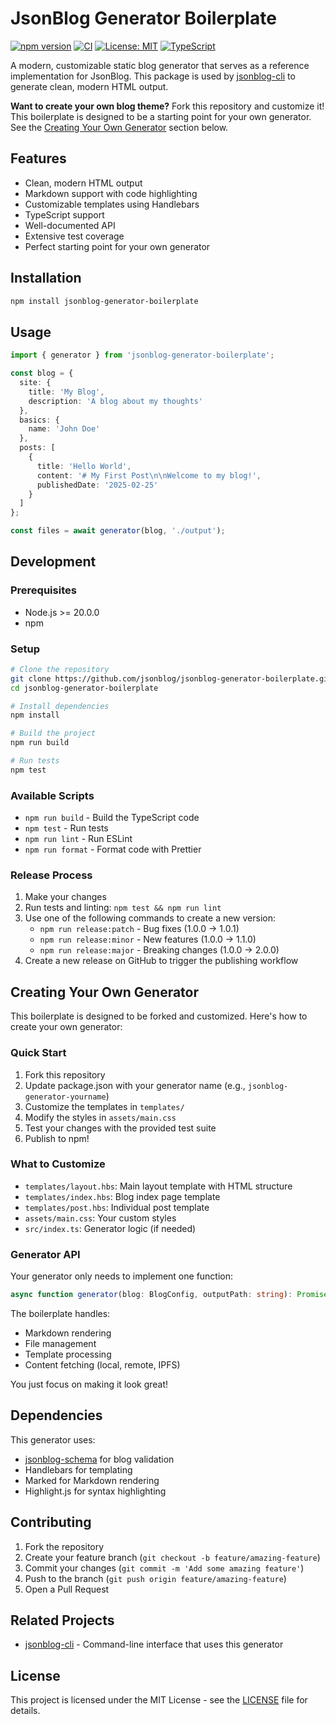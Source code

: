 # JsonBlog Generator Boilerplate

[![npm version](https://badge.fury.io/js/jsonblog-generator-boilerplate.svg)](https://badge.fury.io/js/jsonblog-generator-boilerplate)
[![CI](https://github.com/jsonblog/jsonblog-generator-boilerplate/actions/workflows/ci.yml/badge.svg)](https://github.com/jsonblog/jsonblog-generator-boilerplate/actions/workflows/ci.yml)
[![License: MIT](https://img.shields.io/badge/License-MIT-yellow.svg)](https://opensource.org/licenses/MIT)
[![TypeScript](https://img.shields.io/badge/TypeScript-5.0.0-blue.svg)](https://www.typescriptlang.org/)

A modern, customizable static blog generator that serves as a reference implementation for JsonBlog. This package is used by [jsonblog-cli](https://github.com/jsonblog/jsonblog-cli) to generate clean, modern HTML output.

**Want to create your own blog theme?** Fork this repository and customize it! This boilerplate is designed to be a starting point for your own generator. See the [Creating Your Own Generator](#creating-your-own-generator) section below.

## Features

- Clean, modern HTML output
- Markdown support with code highlighting
- Customizable templates using Handlebars
- TypeScript support
- Well-documented API
- Extensive test coverage
- Perfect starting point for your own generator

## Installation

```bash
npm install jsonblog-generator-boilerplate
```

## Usage

```typescript
import { generator } from 'jsonblog-generator-boilerplate';

const blog = {
  site: {
    title: 'My Blog',
    description: 'A blog about my thoughts'
  },
  basics: {
    name: 'John Doe'
  },
  posts: [
    {
      title: 'Hello World',
      content: '# My First Post\n\nWelcome to my blog!',
      publishedDate: '2025-02-25'
    }
  ]
};

const files = await generator(blog, './output');
```

## Development

### Prerequisites

- Node.js >= 20.0.0
- npm

### Setup

```bash
# Clone the repository
git clone https://github.com/jsonblog/jsonblog-generator-boilerplate.git
cd jsonblog-generator-boilerplate

# Install dependencies
npm install

# Build the project
npm run build

# Run tests
npm test
```

### Available Scripts

- `npm run build` - Build the TypeScript code
- `npm test` - Run tests
- `npm run lint` - Run ESLint
- `npm run format` - Format code with Prettier

### Release Process

1. Make your changes
2. Run tests and linting: `npm test && npm run lint`
3. Use one of the following commands to create a new version:
   - `npm run release:patch` - Bug fixes (1.0.0 -> 1.0.1)
   - `npm run release:minor` - New features (1.0.0 -> 1.1.0)
   - `npm run release:major` - Breaking changes (1.0.0 -> 2.0.0)
4. Create a new release on GitHub to trigger the publishing workflow

## Creating Your Own Generator

This boilerplate is designed to be forked and customized. Here's how to create your own generator:

### Quick Start

1. Fork this repository
2. Update package.json with your generator name (e.g., `jsonblog-generator-yourname`)
3. Customize the templates in `templates/`
4. Modify the styles in `assets/main.css`
5. Test your changes with the provided test suite
6. Publish to npm!

### What to Customize

- `templates/layout.hbs`: Main layout template with HTML structure
- `templates/index.hbs`: Blog index page template
- `templates/post.hbs`: Individual post template
- `assets/main.css`: Your custom styles
- `src/index.ts`: Generator logic (if needed)

### Generator API

Your generator only needs to implement one function:

```typescript
async function generator(blog: BlogConfig, outputPath: string): Promise<GeneratedFile[]>
```

The boilerplate handles:
- Markdown rendering
- File management
- Template processing
- Content fetching (local, remote, IPFS)

You just focus on making it look great!

## Dependencies

This generator uses:
- [jsonblog-schema](https://github.com/jsonblog/jsonblog-schema) for blog validation
- Handlebars for templating
- Marked for Markdown rendering
- Highlight.js for syntax highlighting

## Contributing

1. Fork the repository
2. Create your feature branch (`git checkout -b feature/amazing-feature`)
3. Commit your changes (`git commit -m 'Add some amazing feature'`)
4. Push to the branch (`git push origin feature/amazing-feature`)
5. Open a Pull Request

## Related Projects

- [jsonblog-cli](https://github.com/jsonblog/jsonblog-cli) - Command-line interface that uses this generator

## License

This project is licensed under the MIT License - see the [LICENSE](LICENSE) file for details.

